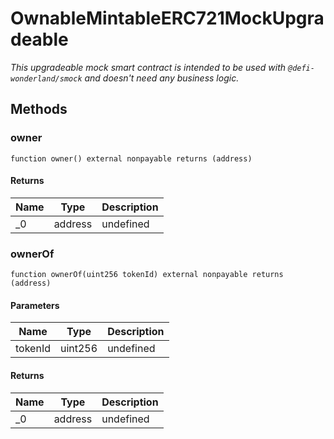 # OwnableMintableERC721MockUpgradeable







*This upgradeable mock smart contract is intended to be used with `@defi-wonderland/smock` and doesn&#39;t need any     business logic.*

## Methods

### owner

```solidity
function owner() external nonpayable returns (address)
```






#### Returns

| Name | Type | Description |
|---|---|---|
| _0 | address | undefined |

### ownerOf

```solidity
function ownerOf(uint256 tokenId) external nonpayable returns (address)
```





#### Parameters

| Name | Type | Description |
|---|---|---|
| tokenId | uint256 | undefined |

#### Returns

| Name | Type | Description |
|---|---|---|
| _0 | address | undefined |




